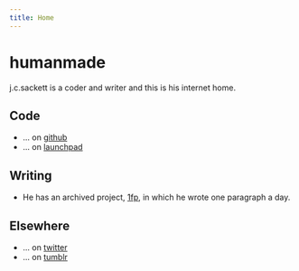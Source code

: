 ```yaml
---
title: Home
---
```

humanmade
=========

j.c.sackett is a coder and writer and this is his internet home.

## Code

 * ... on [github][1]
 * ... on [launchpad][2]

## Writing

 * He has an archived project, [1fp][3], in which he wrote one paragraph a
   day.

## Elsewhere

* ... on [twitter][4]
* ... on [tumblr][5]

[1]: http://github.com/jaycee
[2]: http://launchpad.net/~jcsackett
[3]: http://1fp.humanmade.org
[4]: http://twitter.com/jaycee
[5]: http://blog.humanmade.org
